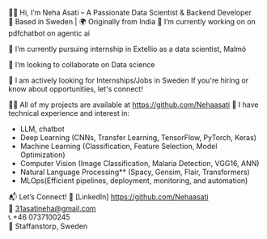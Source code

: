 
👩‍💻 Hi, I’m Neha Asati – A Passionate Data Scientist & Backend Developer  
📍 Based in Sweden | 🌍 Originally from India
🔭 I’m currently working on  on pdfchatbot on agentic ai

🌱 I’m currently pursuing internship in Extellio as a data scientist, Malmö

👯 I’m looking to collaborate on Data science

🤝 I am actively looking for Internships/Jobs in Sweden If you're hiring or know about opportunities, let's connect!

👨‍💻 All of my projects are available at https://github.com/Nehaasati
🚀 I have technical experience and interest in:
- LLM, chatbot
- Deep Learning (CNNs, Transfer Learning, TensorFlow, PyTorch, Keras)
- Machine Learning (Classification, Feature Selection, Model Optimization)
- Computer Vision (Image Classification, Malaria Detection, VGG16, ANN)
- Natural Language Processing** (Spacy, Gensim, Flair, Transformers)
- MLOps(Efficient pipelines, deployment, monitoring, and automation)

📬 Let’s Connect!
🔗 [LinkedIn] https://github.com/Nehaasati  
📧 31asatineha@gmail.com  
📞 +46 0737100245  
📍 Staffanstorp, Sweden
